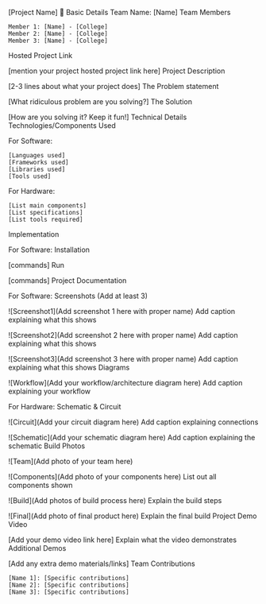 [Project Name] 🎯
Basic Details
Team Name: [Name]
Team Members

    Member 1: [Name] - [College]
    Member 2: [Name] - [College]
    Member 3: [Name] - [College]

Hosted Project Link

[mention your project hosted project link here]
Project Description

[2-3 lines about what your project does]
The Problem statement

[What ridiculous problem are you solving?]
The Solution

[How are you solving it? Keep it fun!]
Technical Details
Technologies/Components Used

For Software:

    [Languages used]
    [Frameworks used]
    [Libraries used]
    [Tools used]

For Hardware:

    [List main components]
    [List specifications]
    [List tools required]

Implementation

For Software:
Installation

[commands]
Run

[commands]
Project Documentation

For Software:
Screenshots (Add at least 3)

![Screenshot1](Add screenshot 1 here with proper name) Add caption explaining what this shows

![Screenshot2](Add screenshot 2 here with proper name) Add caption explaining what this shows

![Screenshot3](Add screenshot 3 here with proper name) Add caption explaining what this shows
Diagrams

![Workflow](Add your workflow/architecture diagram here) Add caption explaining your workflow

For Hardware:
Schematic & Circuit

![Circuit](Add your circuit diagram here) Add caption explaining connections

![Schematic](Add your schematic diagram here) Add caption explaining the schematic
Build Photos

![Team](Add photo of your team here)

![Components](Add photo of your components here) List out all components shown

![Build](Add photos of build process here) Explain the build steps

![Final](Add photo of final product here) Explain the final build
Project Demo
Video

[Add your demo video link here] Explain what the video demonstrates
Additional Demos

[Add any extra demo materials/links]
Team Contributions

    [Name 1]: [Specific contributions]
    [Name 2]: [Specific contributions]
    [Name 3]: [Specific contributions]
